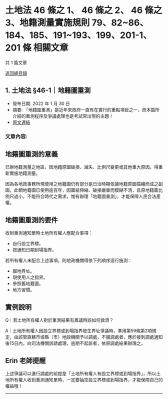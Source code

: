 # 土地法 46 條之 1、 46 條之 2、 46 條之 3、地籍測量實施規則 79、82~86、184、185、191~193、199、201-1、201 條 相關文章

共 1 篇文章

[返回總目錄](00_總目錄.md)

## 1. 土地法 §46-1｜地籍圖重測

- 發布日期: 2022 年 1 月 30 日
- 摘要: 「地籍圖重測」是近年來政府一直有在實行的重點項目之一，而本篇所介紹的重測程序及爭議處理也是考試常出現的主題！
- [原文連結](https://www.jasper-realestate.com/%e5%9c%9f%e5%9c%b0%e6%b3%95-%c2%a746-1%ef%bd%9c%e5%9c%b0%e7%b1%8d%e5%9c%96%e9%87%8d%e6%b8%ac/)

### 文章內容:

## 地籍圖重測的意義

已辦地籍測量之地區，因地籍原圖破損、滅失、比例尺變更或其他重大原因，得重新實施地籍測量。

因為各地政事務所現使用之地籍圖仍有部分是日治時期依據地籍原圖描繪而成之副圖，此類地籍圖已使用逾百年，因圖紙伸縮、破損嚴重而模糊不清，且原地籍圖比例尺過小，不能符合時代之需求，惟有辦理「地籍圖重測」，才能保障人民合法產權。

## 地籍圖重測的要件

收到重測通知單時土地所有權人應配合事項：

- 自行設立界標。
- 按通知日期到場指界。

若所有權人未配合上述事項，則地政機關得依下列順序逕行施測：

- 鄰地界址。
- 現使用人之指界。
- 參照舊地籍圖。
- 地方習慣。

## 實例說明

Q｜若土地所有權人對於重測結果有異議時該如何救濟？

A｜土地所有權人因設立界標或到場指界發生界址爭議時，準用第59條第2項規定，由該管直轄市或縣（市）地政機關予以調處，不服調處者，應於接到調處通知後15日內，向司法機關訴請處理，逾期不起訴者，依原調處結果辦理之。

## Erin 老師提醒

上述爭議可以進行調處的前提是「土地所有權人有設立界標或到場指界」，所以土地所有權人收到重測通知單時，一定要抽空設立界標或到場指界，才能保障自己的權益哦！

---

